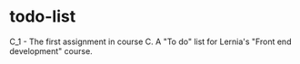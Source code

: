 # todo-list
C_1 - The first assignment in course C. A "To do" list for Lernia's "Front end development" course. 
